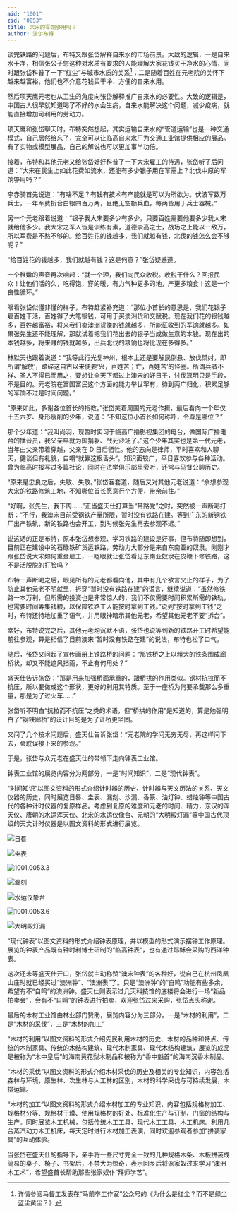 ```yaml
---
aid: "1001"
zid: "0053"
title: 大宋的军饷够用吗？
author: 波尔布特
---
```


谈完铁路的问题后，布特又跟张岱解释自来水的市场前景。大致的逻辑，一是自来水干净，相信张公子您这种对水质有要求的人能理解大家花钱买干净水的心情，同时跟张岱科普了一下“红尘”与城市水质的关系[^注1]；二是随着百姓在元老院的关怀下越来越富裕，他们也不介意花钱买干净、方便的自来水用。

然后项天鹰元老也从卫生的角度向张岱解释推广自来水的必要性。大致的逻辑是，中国古人很早就知道喝了不好的水会生病，自来水能解决这个问题，减少疫病，就能直接增加可利用的劳动力。

项天鹰和张岱聊天时，布特突然想起，其实运输自来水的“管道运输”也是一种交通模式，自己居然给忘了，完全可以让临高自来水厂为交通工业馆提供相应的展品。有了实物或模型展品，自己的解说也可以更加事半功倍。

接着，布特和其他元老又给张岱好好科普了一下大宋雇工的待遇，张岱听了后问道：“大宋在民生上如此花费如流水，还能有多少银子用在军需上？北伐中原的军饷够用吗？”

李赤骑首先说道：“有啥不足？有钱有技术有产能就是可以为所欲为。伏波军数万兵士，一年军费折合白银四百万两，且绝无空额兵血，每两皆用于兵士器械。”

另一个元老跟着说道：“银子我大宋要多少有多少，只要百姓需要他要多少我大宋就给他多少。我大宋之军人皆是训练有素，道德崇高之士，战场之上能以一敌万，所以军费是不愁不够的。给百姓花的钱越多，我们就越有钱，北伐的钱怎么会不够呢？”

“给百姓花的钱越多，我们就越有钱？这是何意？”张岱疑惑道。

一个稚嫩的声音再次响起：“就一个理，我们向民众收税。收税干什么？回报民众！让他们活的久，吃得饱，穿的暖，有力气种更多的地，产更多粮食！这是一个良性循环。”

眼看张岱似懂非懂的样子，布特赶紧补充道：“那位小首长的意思是，我们花银子雇百姓干活，百姓得了大笔银钱，可用于买澳洲货和交赋税。现在我们花的银钱越多，百姓越富裕，将来我们卖澳洲货赚的钱就越多，所能征收到的军饷就越多。如果张先生还不能理解，那就试着把我们花出去的银子当成做生意的本钱。现在出的本钱越多，将来赚的钱就越多，出兵北伐的粮饷也将比现在多得多。”

林默天也跟着说道：“我等此行光复神州，根本上还是要解民倒悬、放伐桀纣，即所谓‘解放’，踏碎这自古以来便要‘兴，百姓苦；亡，百姓苦’的怪圈。所谓兵者不祥、圣人不得已而用之，要想让全天下都过上澳宋的好日子，讨伐篡明只是手段，不是目的。元老院在富国富民这个方面的能力举世罕有，待到两广归化，积累足够的军饷不过是时间问题。”

“原来如此，多谢各位首长的指教。”张岱笑着周围的元老作揖，最后看向一个年仅十五六岁、身形瘦削的少年，说道：“不知这位小首长如何称呼，令尊是哪位？”

那个少年道：“我叫尚羽，现暂时实习于临高广播影视集团的电台，做国际广播电台的播音员，我父亲早就为国捐躯、战死沙场了。”这个少年其实也是第一代元老，当年由父亲带着穿越，父亲在 D 日后牺牲。他的志向是律师，平时喜欢和人聊天，健谈但有礼貌，自嘲“就靠这根舌头”。知识面较广，平日喜欢参与各种活动。曾为临高时报写过多篇社论，同时在法学俱乐部里旁听，还常与马督公聊历史。

“原来是忠良之后，失敬、失敬。”张岱客套道，随后又对其他元老说道：“余想参观大宋的铁路修筑工地，不知哪位首长愿意行个方便，带余前往。”

“好啊，张先生，我下周......”正当盛天仕打算当“带路党”之时，突然被一声断喝打断：“不行，我澳宋目前受钢铁产量所限，暂时没有铁路在建。等到广东的新钢铁厂出产铁轨，新的铁路也会开工，到时候张先生再去参观不迟。”

说这话的正是布特，原本张岱想参观、学习铁路的建设是好事，但布特随即想到，目前正在建设中的石碌铁矿货运铁路，劳动力大部分是来自东南亚的奴隶。刚刚才跟张岱说大宋如何重金雇工，一眨眼就让张岱看见东南亚奴隶在皮鞭下修铁路，这不是活脱脱的打脸吗？

布特一声断喝之后，眼见所有的元老都看向他，其中有几个欲言又止的样子，为了防止其他元老不明就里，拆穿“暂时没有铁路在建”的谎言，继续说道：“虽然修铁路一本万利，但所需的投资也是非常惊人的，我们不仅需要时间积累所需的铁轨，也需要时间筹集钱粮，以保障铁路工人能按时拿到工钱。”说到“按时拿到工钱”之时，布特还特地加重了语气，并用眼神暗示其他元老，希望其他元老不要“拆台”。

幸好，布特说完之后，其他元老均沉默不语，张岱也说等到新的铁路开工时希望能前往参观，算是相信了目前澳宋“暂时没有铁路在建”的说法，布特也松了口气。

随后，张岱又问起了宣传画册上铁路桥的问题：“那铁桥之上以粗大的铁条围成廊桥状，却又不能遮风挡雨，不止有何用处？”

盛天仕告诉张岱：“那是用来加强桥面承重的，跟桥拱的作用类似。钢材抗拉而不抗压，所以要做成这个形状，更好的利用其特质。至于一座桥为何要承载那么多重量，那是为了过火车……”

张岱听不明白“抗拉而不抗压”之类的术语，但“桥拱的作用”是知道的，算是勉强明白了“钢铁廊桥”的设计目的是为了让桥更坚固。

又问了几个技术问题后，盛天仕告诉张岱：“元老院的学问无穷无尽，再这样问下去，会耽误接下来的参观。”

于是，张岱与众元老在盛天仕的带领下走向钟表工业馆。

钟表工业馆的展览内容分为两部分，一是“时间知识”，二是“现代钟表”。

“时间知识”以图文资料的形式介绍计时器的历史、计时器与天文历法的关系、天文仪器的历史，同时展览日晷、圭表、漏刻、沙漏、香篆、油灯钟、蜡烛钟等中国古代的各种计时仪器的复原样品。考虑到复原的难度和元老的时间、精力，东汉的浑天仪、唐朝的水运浑天仪、北宋的水运仪像台、元朝的“大明殿灯漏”等中国古代顶级的天文计时仪器是以图文资料的形式进行展览。

![日晷](/1001/0053/1.webp)

![圭表](/1001/0053/2.webp)

![1001.0053.3](/1001/0053/3.webp)

![漏刻](/1001/0053/4.webp)

![水运仪象台](/1001/0053/5.webp)

![1001.0053.6](/1001/0053/6.webp)

![大明殿灯漏](/1001/0053/7.webp)

“现代钟表”以图文资料的形式介绍钟表原理，并以模型的形式演示摆钟工作原理。展览的钟表产品既有钟时利博士研制的“临高钟表”，也有通过耶稣会采购的西洋钟表。

这次还未等盛天仕开口，张岱就主动称赞“澳宋钟表”的各种好，说自己在杭州凤凰山庄时就已经买过“澳洲钟”、“澳洲表”了。只是“澳洲钟”的“自鸣”功能有些多余，希望有不“自鸣”的澳洲钟。盛天仕则表示过几天科技馆的底楼将会进行一场“新品拍卖会”，会有不“自鸣”的钟表进行拍卖，欢迎张岱过来采购，张岱点头称谢。

最后的木材工业馆由林业部门赞助，展览内容分为三部分。一是“木材的利用”，二是“木材的采伐”，三是“木材的加工”

“木材的利用”以图文资料的形式介绍先民利用木材的历史、木材的品种和特点、传统的木制家具、传统的木结构建筑、现代木制家具、现代木结构建筑，展览的成品是被称为“木中皇后”的海南黄花梨木制品和被称为“香中魁首”的海南沉香木制品。

“木材的采伐”以图文资料的形式介绍木材采伐的历史及相关的专业知识，内容包括森林与环境，原生林、次生林与人工林的区别，木材的科学采伐与可持续发展，木排运输。

“木材的加工”以图文资料的形式介绍木材加工的专业知识，内容包括规格材加工、规格材分等、规格材干燥、使用规格材的好处、标准化生产与订制、门窗的结构与生产。同时展览木工机械，包括传统木工工具、现代木工工具、木工机床。利用几台蒸汽动力木工机床，每天定时进行木材加工表演，同时欢迎参观者参加“拼装家具”的互动体验。

当张岱在盛天仕的指导下，亲手将一些尺寸完全一致的几种规格木条、木板拼装成简易的桌子、椅子、书架后，不禁大为惊奇，表示回乡后将派家奴过来学习“澳洲木工术”，希望盛首长帮助那些张家奴仆“拜师学艺”。

[^注1]: 详情参阅马督工发表在“马前卒工作室”公众号的《为什么是红尘？而不是绿尘蓝尘黄尘？》

